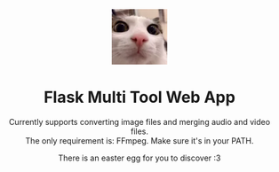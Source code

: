 <div align="center">
    <img src="icon.png" alt="logo" width="100" height="100">
    <h1>Flask Multi Tool Web App</h1>
    <p>Currently supports converting image files and merging audio and video files.<br>The only requirement is: FFmpeg. Make sure it's in your PATH.</p>
</div>
<div align="center">
    <p>There is an easter egg for you to discover :3</p>
</div>